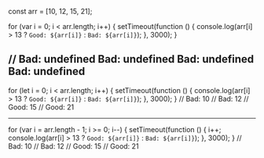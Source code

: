 const arr = [10, 12, 15, 21];

for (var i = 0; i < arr.length; i++) {
  setTimeout(function () {
    console.log(arr[i] > 13 ? `Good: ${arr[i]}` : `Bad: ${arr[i]}`);
  }, 3000);
}

// Bad: undefined Bad: undefined Bad: undefined Bad: undefined
---------------------------------------------------------------------------------
for (let i = 0; i < arr.length; i++) {
  setTimeout(function () {
    console.log(arr[i] > 13 ? `Good: ${arr[i]}` : `Bad: ${arr[i]}`);
  }, 3000);
}
// Bad: 10
// Bad: 12
// Good: 15
// Good: 21

---------------------------------------------------------------------------------
for (var i = arr.length - 1; i >= 0; i--) {
  setTimeout(function () {
    i++;
    console.log(arr[i] > 13 ? `Good: ${arr[i]}` : `Bad: ${arr[i]}`);
  }, 3000);
}
// Bad: 10
// Bad: 12
// Good: 15
// Good: 21
